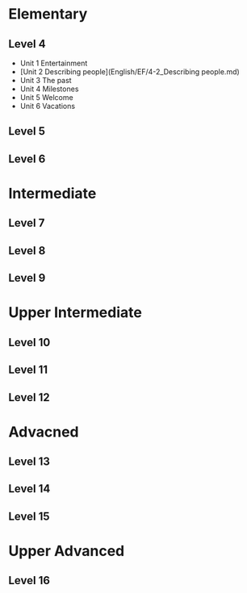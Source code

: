 
# Elementary

## Level 4

* Unit 1 Entertainment
* [Unit 2 Describing people](English/EF/4-2_Describing people.md)
* Unit 3 The past
* Unit 4 Milestones
* Unit 5 Welcome
* Unit 6 Vacations
  
## Level 5
## Level 6

# Intermediate
## Level 7
## Level 8
## Level 9



# Upper Intermediate
## Level 10
## Level 11
## Level 12

# Advacned
## Level 13
## Level 14
## Level 15

# Upper Advanced
## Level 16
  
